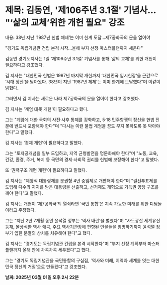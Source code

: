 # **제목: 김동연, '제106주년 3.1절' 기념사… "‘삶의 교체’위한 개헌 필요" 강조**

  내용: 38년 지난 ‘1987년 헌법 체제’는 이미 한계 도달…제7공화국의 문을 열어야

"경기도 독립기념관 건립 본격 시작…올해 부지 선정·마스터플랜까지 세운다" 

김동연 경기도지사는 1일 '제106주년 3.1절' 기념사를 통해 ‘삶의 교체’를 위한 개헌이 필요하다고 강조했다. 

김 지사는 "대한민국 헌법은 1987년 마지막 개헌까지 ‘대한민국 임시헌장’을 근간으로 ‘시대 정신’을 담아왔다. 38년이 지난 ‘1987년 체제’는 이미 한계에 도달했다"며 이같이 밝혔다.

그러면서 김 지사는 새로운 나라 제7공화국의 문을 열어야 한다고 강조했다. 

김 지사는 '계엄 대못 개헌'이 필요하다고 했다. 

그는 "계엄에 대한 국회의 사전·사후 통제를 강화하고, 5·18 민주항쟁의 정신을 헌법 전문에 반드시 포함해야 한다"며 "다시는 이런 불법 계엄을 꿈도 꾸지 못하도록 못 박아야 한다"고 말했다. 

김 지사는 ‘경제 개헌’이 필요하다고 말했다. 

그는 "토지공개념을 일부 도입하고, 지역 균형발전을 명문화해야 한다"며 "노동, 교육, 건강, 환경, 주거, 복지 등 국민의 경제·사회적 권리를 헌법에 보장해야 한다"고 말했다.

또 ‘권력구조 개편 개헌’이 필요하다고 말했다. 

김 지사는 "제왕적 대통령제를 분권형 4년 중임제로 개편해야 한다"며 "결선투표제를 도입해 다수의 지지를 받은 대통령을 선출하고, 선거제도 개혁으로 기득권 양당 구조를 깨야 한다"고 말했다. 

김 지사는 개헌이 ‘제7공화국’의 열쇠라면 ‘국민 통합’은 지속 가능한 미래를 위한 디딤돌이라고 주장했다. 

그는 "지난 2년 7개월 동안 윤석열 정부는 ‘역사 내란’을 벌였다"며 "사도광산 세계유산 등재, 몰상식한 역사 왜곡, 주요 역사기관장에 편향된 인물들을 임명하기까지 윤석열 정부가 입힌 분열의 상처를 치유해야 한다"고 했다. 

김 지사는 "경기도는 독립기념관 건립을 본격 시작한다"며 "부지 선정 계획부터 마스터플랜까지 올해 안에 차곡차곡 세우겠다"고 했다. 

그는 "경기도 독립기념관을 국민통합의 구심점, '역사와 미래, 지역과 세계를 잇는 대한민국 정신의 거점'으로 만들겠다"고 강조했다.

  **날짜: 2025년 03월 01일 오후 2시 22분**